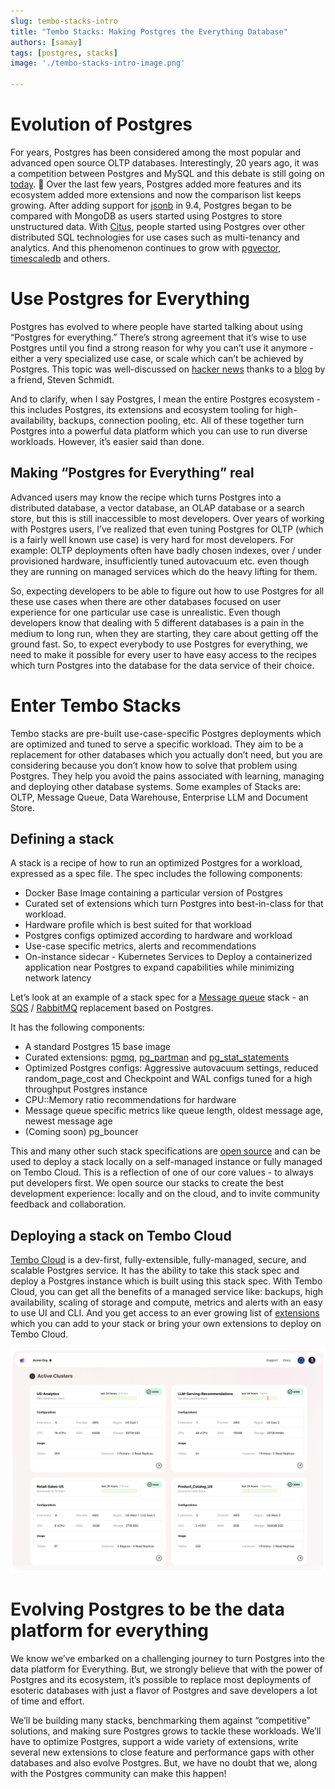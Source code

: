 ```yaml
---
slug: tembo-stacks-intro
title: "Tembo Stacks: Making Postgres the Everything Database"
authors: [samay]
tags: [postgres, stacks]
image: './tembo-stacks-intro-image.png'

---
```


# Evolution of Postgres

For years, Postgres has been considered among the most popular and advanced open source OLTP databases. Interestingly, 20 years ago, it was a competition between Postgres and MySQL and this debate is still going on [today](https://news.ycombinator.com/item?id=35906604). 🙂 Over the last few years, Postgres added more features and its ecosystem added more extensions and now the comparison list keeps growing. After adding support for [jsonb](https://www.postgresql.org/docs/release/9.4.0/) in 9.4, Postgres began to be compared with MongoDB as users started using Postgres to store unstructured data. With [Citus](https://github.com/citusdata/citus), people started using Postgres over other distributed SQL technologies for use cases such as multi-tenancy and analytics. And this phenomenon continues to grow with [pgvector](https://github.com/pgvector/pgvector), [timescaledb](https://github.com/timescale/timescaledb) and others.


# Use Postgres for Everything

Postgres has evolved to where people have started talking about using “Postgres for everything.” There’s strong agreement that it’s wise to use Postgres until you find a strong reason for why you can’t use it anymore - either a very specialized use case, or scale which can’t be achieved by Postgres. This topic was well-discussed on [hacker news](https://news.ycombinator.com/item?id=33934139) thanks to a [blog](https://www.amazingcto.com/postgres-for-everything/) by a friend, Steven Schmidt.

And to clarify, when I say Postgres, I mean the entire Postgres ecosystem - this includes Postgres, its extensions and ecosystem tooling for high-availability, backups, connection pooling, etc. All of these together turn Postgres into a powerful data platform which you can use to run diverse workloads. However, it’s easier said than done.


## Making “Postgres for Everything” real

Advanced users may know the recipe which turns Postgres into a distributed database, a vector database, an OLAP database or a search store, but this is still inaccessible to most developers. Over years of working with Postgres users, I’ve realized that even tuning Postgres for OLTP (which is a fairly well known use case) is very hard for most developers. For example: OLTP deployments often have badly chosen indexes, over / under provisioned hardware, insufficiently tuned autovacuum etc. even though they are running on managed services which do the heavy lifting for them.

So, expecting developers to be able to figure out how to use Postgres for all these use cases when there are other databases focused on user experience for one particular use case is unrealistic. Even though developers know that dealing with 5 different databases is a pain in the medium to long run, when they are starting, they care about getting off the ground fast. So, to expect everybody to use Postgres for everything, we need to make it possible for every user to have easy access to the recipes which turn Postgres into the database for the data service of their choice.


# Enter Tembo Stacks

Tembo stacks are pre-built use-case-specific Postgres deployments which are optimized and tuned to serve a specific workload. They aim to be a replacement for other databases which you actually don’t need, but you are considering because you don’t know how to solve that problem using Postgres. They help you avoid the pains associated with learning, managing and deploying other database systems. Some examples of Stacks are: OLTP, Message Queue, Data Warehouse, Enterprise LLM and Document Store.


## Defining a stack

A stack is a recipe of how to run an optimized Postgres for a workload, expressed as a spec file. The spec includes the following components:



* Docker Base Image containing a particular version of Postgres
* Curated set of extensions which turn Postgres into best-in-class for that workload.
* Hardware profile which is best suited for that workload
* Postgres configs optimized according to hardware and workload
* Use-case specific metrics, alerts and recommendations
* On-instance sidecar - Kubernetes Services to Deploy a containerized application near Postgres to expand capabilities while minimizing network latency

Let’s look at an example of a stack spec for a [Message queue](https://github.com/tembo-io/tembo/blob/main/tembo-operator/src/stacks/templates/message_queue.yaml) stack - an [SQS](https://aws.amazon.com/sqs/) / [RabbitMQ](https://www.rabbitmq.com/) replacement based on Postgres.

It has the following components:



* A standard Postgres 15 base image
* Curated extensions: [pgmq](https://github.com/tembo-io/pgmq), [pg_partman](https://github.com/pgpartman/pg_partman) and [pg_stat_statements](https://www.postgresql.org/docs/current/pgstatstatements.html)
* Optimized Postgres configs: Aggressive autovacuum settings, reduced random_page_cost and Checkpoint and WAL configs tuned for a high throughput Postgres instance
* CPU::Memory ratio recommendations for hardware
* Message queue specific metrics like queue length, oldest message age, newest message age
* (Coming soon) pg_bouncer

This and many other such stack specifications are [open source](https://github.com/tembo-io/tembo/tree/main/tembo-operator/src/stacks/templates) and can be used to deploy a stack locally on a self-managed instance or fully managed on Tembo Cloud. This is a reflection of one of our core values - to always put developers first. We open source our stacks to create the best development experience: locally and on the cloud, and to invite community feedback and collaboration.


## Deploying a stack on Tembo Cloud

[Tembo Cloud](https://cloud.tembo.io/) is a dev-first, fully-extensible, fully-managed, secure, and scalable Postgres service. It has the ability to take this stack spec and deploy a Postgres instance which is built using this stack spec. With Tembo Cloud, you can get all the benefits of a managed service like: backups, high availability, scaling of storage and compute, metrics and alerts with an easy to use UI and CLI. And you get access to an ever growing list of [extensions](https://pgt.dev/) which you can add to your stack or bring your own extensions to deploy on Tembo Cloud.


![image](./image.png)


# Evolving Postgres to be the data platform for everything

We know we’ve embarked on a challenging journey to turn Postgres into the data platform for Everything. But, we strongly believe that with the power of Postgres and its ecosystem, it’s possible to replace most deployments of esoteric databases with just a flavor of Postgres and save developers a lot of time and effort.

We’ll be building many stacks, benchmarking them against “competitive” solutions, and making sure Postgres grows to tackle these workloads. We’ll have to optimize Postgres, support a wide variety of extensions, write several new extensions to close feature and performance gaps with other databases and also evolve Postgres. But, we have no doubt that we, along with the Postgres community can make this happen!

